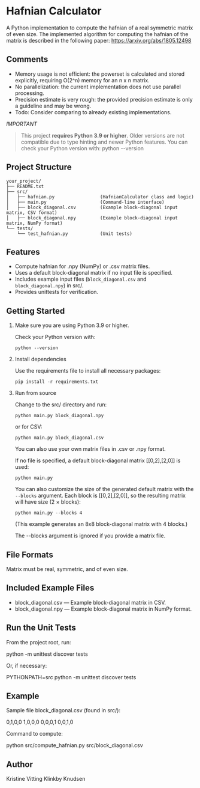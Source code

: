 Hafnian Calculator
==================

A Python implementation to compute the hafnian of a real symmetric matrix of even size.
The implemented algorithm for computing the hafnian of the matrix is described in the following paper:
https://arxiv.org/abs/1805.12498


Comments
-----------------

- Memory usage is not efficient: the powerset is calculated and stored explicitly, requiring O(2^n) memory for an n x n matrix.
- No parallelization: the current implementation does not use parallel processing.
- Precision estimate is very rough: the provided precision estimate is only a guideline and may be wrong.
- Todo: Consider comparing to already existing implementations.


*IMPORTANT*
> This project **requires Python 3.9 or higher**.
> Older versions are not compatible due to type hinting and newer Python features.
> You can check your Python version with:
 >  python --version



Project Structure
-----------------
```
your_project/
├── README.txt
├── src/
│   ├── hafnian.py                 (HafnianCalculator class and logic)
│   ├── main.py                    (Command-line interface)
│   ├── block_diagonal.csv         (Example block-diagonal input matrix, CSV format)
│   ├── block_diagonal.npy         (Example block-diagonal input matrix, NumPy format)
└── tests/
    └── test_hafnian.py            (Unit tests)
```

Features
--------

- Compute hafnian for .npy (NumPy) or .csv matrix files.
- Uses a default block-diagonal matrix if no input file is specified.
- Includes example input files (`block_diagonal.csv` and `block_diagonal.npy`) in src/.
- Provides unittests for verification.


Getting Started
---------------

1. Make sure you are using Python 3.9 or higher.

   Check your Python version with:

       python --version

2. Install dependencies

   Use the requirements file to install all necessary packages:

       pip install -r requirements.txt

3. Run from source

   Change to the src/ directory and run:

       python main.py block_diagonal.npy

   or for CSV:

       python main.py block_diagonal.csv

   You can also use your own matrix files in .csv or .npy format.

   If no file is specified, a default block-diagonal matrix [[0,2],[2,0]] is used:

       python main.py

   You can also customize the size of the generated default matrix with the `--blocks` argument.
   Each block is [[0,2],[2,0]], so the resulting matrix will have size (2 × blocks):

       python main.py --blocks 4

   (This example generates an 8x8 block-diagonal matrix with 4 blocks.)

   The --blocks argument is ignored if you provide a matrix file.


File Formats
------------
Matrix must be real, symmetric, and of even size.

Included Example Files
----------------------

- block_diagonal.csv — Example block-diagonal matrix in CSV.
- block_diagonal.npy — Example block-diagonal matrix in NumPy format.

Run the Unit Tests
------------------

From the project root, run:

   python -m unittest discover tests

Or, if necessary:

   PYTHONPATH=src python -m unittest discover tests

Example
-------

Sample file block_diagonal.csv (found in src/):

0,1,0,0
1,0,0,0
0,0,0,1
0,0,1,0

Command to compute:

   python src/compute_hafnian.py src/block_diagonal.csv

Author
------

Kristine Vitting Klinkby Knudsen
